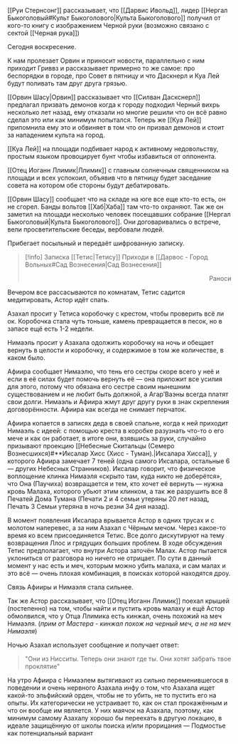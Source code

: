 [[Руи Стернсонг]] рассказывает, что [[Дарвис Ивольд]], лидер [[Нергал Быкоголовый#Культ Быкоголового|Культа Быкоголового]] получил от кого-то книгу с изображением Черной руки (возможно связано с сектой [[Черная рука]])

Сегодня воскресение.

К нам пролезает Орвин и приносит новости, параллельно с ним приходит Гриввз и рассказывает примерно то же самое: про беспорядки в городе, про Совет в пятницу и что Даскнерл и Куа Лей будут поливать там друг друга грязью.

[[Орвин Шасу|Орвин]] рассказывает что [[Силван Даскснерл]] предлагал  призвать демонов когда к городу подходил Черный вихрь несколько лет назад,  ему отказали но многие решили что он всё равно сделал это или как минимум попытался. Теперь же [[Куа Лей]] припомнила ему это и обвиняет в том что он призвал демонов и стоит за нападением культа на город.

[[Куа Лей]] на площади подбивает народ к активному недовольству, простым языком провоцирует бунт чтобы избавиться от оппонента.

[[Отец Иоганн Ллимик|Ллимик]]  с главным солнечным священником на площади и всех успокоил, объявив что в пятницу будет заседание совета на котором обе стороны будут дебатировать.

[[Орвин Шасу]]  сообщает что на складе на юге все еще кто-то есть, он не сгорел. Банды вольтов [[Хаб|Хаба]] там что-то охраняют.
Так же он заметил на площади несколько человек посещавших собрание [[Нергал Быкоголовый|Культа Быкоголового]].  Они договаривались о встрече, вели просветительские беседы, вербовали людей.

Прибегает посыльный и передаёт шифрованную записку.

> [!info] Записка [[Тетис|Тетису]] 
> Приходи в [[Дарвос - Город Вольных#Сад Вознесения|Сад Вознесения]] 
> 								<p align="right">Раноси</p>

Вечером все рассасываются по комнатам, Тетис садится медитировать, Астор идёт спать.

Азахал просит у Тетиса коробочку с крестом, чтобы проверить всё ли ок. Коробочка стала чуть тоньше, камень превращается в песок, но в запасе ещё есть 1-2 недели.  

Нимаэль просит у Азахала одолжить коробочку на ночь и обещает вернуть в целости и коробочку, и содержимое в том же количестве, в каком было.  

Афиира сообщает Нимаэлю, что тень его сестры скоре всего у неё и если в её силах будет помочь вернуть её — она приложит все усилия для этого, потому что обязана его сестре своим нынешним существованием и не любит быть должной, а Агар’Ваэны всегда платят свои долги. Нимаэль и Афиира жмут друг другу руки в знак скрепления договорённости. Афиира как всегда не снимает перчаток.  

Афиира копается в записях деда в своей спальне, когда к ней приходит Нимаэль с идеей: с помощью креста в коробке разузнать что-то о его мече и как он работает, в итоге они, взявшись за руки, случайно призывают проекцию [[Небесные Скитальцы (Семеро Вознесшихся)#**Иксалар Хисс (Хисс - Туман).|Иксалара Хисса]], у которого Афиира замечает 7 теней (одна самого Иксалара, остальные 6 — других Небесных Странников). Иксалар говорит, что физическое воплощение клинка Нимаэля «скрыто там, куда никто не доберётся», что Она (Паучиха) возвращается и тем, кто хочет её вернуть — нужна кровь Малаха, которого убьют этим клинком, а так же разрушить все 8 Печатей Дома Тумана (Печати 2 и 4 семьи утеряны 20 лет назад, Печать 3 Семьи утеряна в ночь резни 34 дня назад).  

В момент появления Иксалара врывается Астор в одних трусах и с молотом наперевес, а за ним Азахал с Чёрным мечом. Через какое-то время ко всем присоединяется Тетис. Все долго дискутируют на тему возвращения Ллос и грядущих больших проблем. В ходе обсуждения Тетис предполагает, что внутри Астора заточён Малах. Астор пытается уклониться от разговора но ничего не отрицает. По сути в данный момент у нас есть и меч, которым можно убить малаха, и сам малах и это всё — очень плохая комбинация, в поисках которой находятся дроу.  

Связь Афииры и Нимаэля стала сильнее.

Так же Астор рассказывает, что [[Отец Иоганн Ллимик]] поехал крышей (постепенно) на том, чтобы найти и пустить кровь малаху и ещё Астор обмолвился, что у Отца Ллимика есть кинжал, очень похожий на меч Нимаэля. (*прим от Мастера - кинжал похож на черный меч, а не на меч Нимаэля*)

Ночью Азахал использует сообщение и получает ответ:
> "Они из Нисситы. Теперь они знают где ты. Они хотят забрать твое проклятие"

На утро Афиира с Нимаэлем вытягивают из сильно переменившегося в поведении и очень нервного Азахала инфу о том, что Азахала ищет какой-то эльфийский орден, чтобы не то убить, не то пустить его на опыты. Их категорически не устраивает то, как он стал прокажённым и что он вообще им является. У них маячок на Азахала, поэтому, как минимум самому Азахалу хорошо бы переехать в другую локацию, в идеале защищённую от школы поиска и/или прорицания — Подмостье как потенциальный вариант

